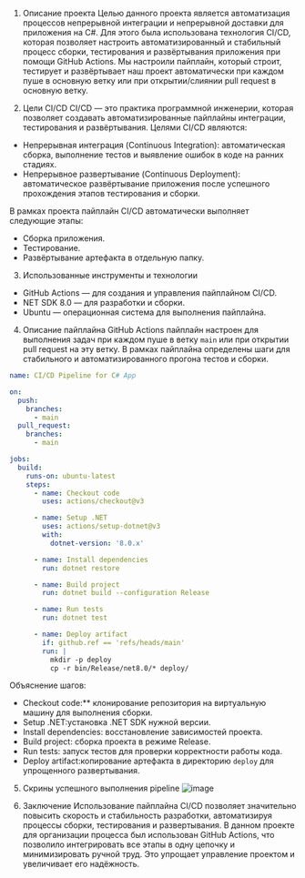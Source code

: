 1. Описание проекта
Целью данного проекта является автоматизация процессов непрерывной интеграции и непрерывной доставки для приложения на C#. Для этого была использована технология CI/CD, которая позволяет настроить автоматизированный и стабильный процесс сборки, тестирования и развёртывания приложения при помощи GitHub Actions. Мы настроили пайплайн, который строит, тестирует и развёртывает наш проект автоматически при каждом пуше в основную ветку или при открытии/слиянии pull request в основную ветку.

2. Цели CI/CD
CI/CD — это практика программной инженерии, которая позволяет создавать автоматизированные пайплайны интеграции, тестирования и развёртывания. Целями CI/CD являются:

- Непрерывная интеграция (Continuous Integration): автоматическая сборка, выполнение тестов и выявление ошибок в коде на ранних стадиях.
- Непрерывное развертывание (Continuous Deployment): автоматическое развёртывание приложения после успешного прохождения этапов тестирования и сборки.

В рамках проекта пайплайн CI/CD автоматически выполняет следующие этапы:
- Сборка приложения.
- Тестирование.
- Развёртывание артефакта в отдельную папку.

3. Использованные инструменты и технологии
- GitHub Actions — для создания и управления пайплайном CI/CD.
- NET SDK 8.0 — для разработки и сборки.
- Ubuntu — операционная система для выполнения пайплайна.

4. Описание пайплайна
GitHub Actions пайплайн настроен для выполнения задач при каждом пуше в ветку `main` или при открытии pull request на эту ветку. В рамках пайплайна определены шаги для стабильного и автоматизированного прогона тестов и сборки.

```yaml
name: CI/CD Pipeline for C# App

on:
  push:
    branches:
      - main
  pull_request:
    branches:
      - main

jobs:
  build:
    runs-on: ubuntu-latest
    steps:
      - name: Checkout code
        uses: actions/checkout@v3

      - name: Setup .NET
        uses: actions/setup-dotnet@v3
        with:
          dotnet-version: '8.0.x'

      - name: Install dependencies
        run: dotnet restore

      - name: Build project
        run: dotnet build --configuration Release

      - name: Run tests
        run: dotnet test

      - name: Deploy artifact
        if: github.ref == 'refs/heads/main'
        run: |
          mkdir -p deploy
          cp -r bin/Release/net8.0/* deploy/
```
Объяснение шагов:
- Checkout code:** клонирование репозитория на виртуальную машину для выполнения сборки.
- Setup .NET:установка .NET SDK нужной версии.
- Install dependencies: восстановление зависимостей проекта.
- Build project: сборка проекта в режиме Release.
- Run tests: запуск тестов для проверки корректности работы кода.
- Deploy artifact:копирование артефакта в директорию `deploy` для упрощенного развертывания.

5. Скрины успешного выполнения pipeline
![image](https://github.com/user-attachments/assets/3d034a8d-0190-4e8d-8b80-e8a291abb9a9)

6. Заключение
Использование пайплайна CI/CD позволяет значительно повысить скорость и стабильность разработки, автоматизируя процессы сборки, тестирования и развертывания. В данном проекте для организации процесса был использован GitHub Actions, что позволило интегрировать все этапы в одну цепочку и минимизировать ручной труд. Это упрощает управление проектом и увеличивает его надёжность.

